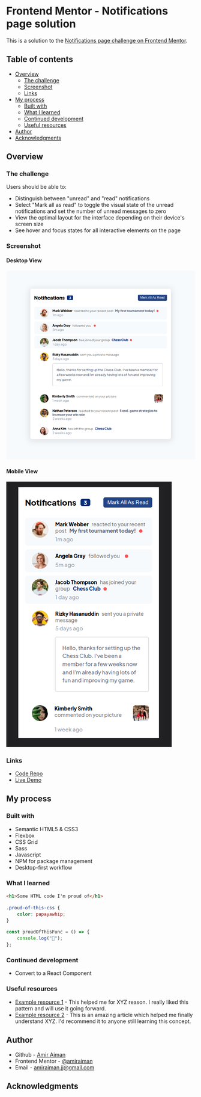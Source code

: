 # Frontend Mentor - Notifications page solution

This is a solution to the [Notifications page challenge on Frontend Mentor](https://www.frontendmentor.io/challenges/notifications-page-DqK5QAmKbC).

## Table of contents

-   [Overview](#overview)
    -   [The challenge](#the-challenge)
    -   [Screenshot](#screenshot)
    -   [Links](#links)
-   [My process](#my-process)
    -   [Built with](#built-with)
    -   [What I learned](#what-i-learned)
    -   [Continued development](#continued-development)
    -   [Useful resources](#useful-resources)
-   [Author](#author)
-   [Acknowledgments](#acknowledgments)

## Overview

### The challenge

Users should be able to:

-   Distinguish between "unread" and "read" notifications
-   Select "Mark all as read" to toggle the visual state of the unread notifications and set the number of unread messages to zero
-   View the optimal layout for the interface depending on their device's screen size
-   See hover and focus states for all interactive elements on the page

### Screenshot

#### Desktop View

![](./screenshot.png)

#### Mobile View

![](./screenshot2.png)

### Links

-   [Code Repo](https://github.com/amiraiman/fem-noti-page)
-   [Live Demo](https://amiraiman.github.io/fem-noti-page)

## My process

### Built with

-   Semantic HTML5 & CSS3
-   Flexbox
-   CSS Grid
-   Sass
-   Javascript
-   NPM for package management
-   Desktop-first workflow

### What I learned

```html
<h1>Some HTML code I'm proud of</h1>
```

```css
.proud-of-this-css {
    color: papayawhip;
}
```

```js
const proudOfThisFunc = () => {
    console.log("🎉");
};
```

### Continued development

-   Convert to a React Component

### Useful resources

-   [Example resource 1](https://www.example.com) - This helped me for XYZ reason. I really liked this pattern and will use it going forward.
-   [Example resource 2](https://www.example.com) - This is an amazing article which helped me finally understand XYZ. I'd recommend it to anyone still learning this concept.

## Author

-   Github - [Amir Aiman](https://www.github.com/amiraiman)
-   Frontend Mentor - [@amiraiman](https://www.frontendmentor.io/profile/amiraiman)
-   Email - [amiraiman.jj@gmail.com](mailto::amiraiman.jj@gmail.com)

## Acknowledgments
